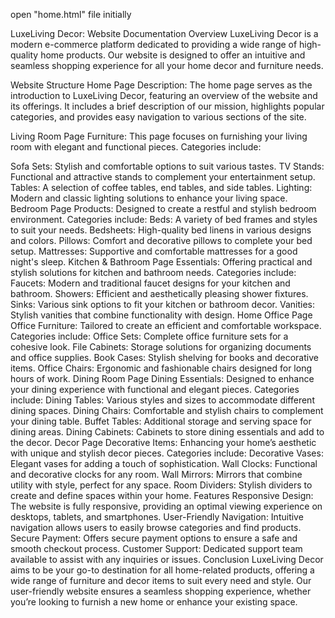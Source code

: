 open "home.html" file initially


LuxeLiving Decor: Website Documentation
Overview
LuxeLiving Decor is a modern e-commerce platform dedicated to providing a wide range of high-quality home products. Our website is designed to offer an intuitive and seamless shopping experience for all your home decor and furniture needs.




Website Structure
Home Page
Description: The home page serves as the introduction to LuxeLiving Decor, featuring an overview of the website and its offerings. It includes a brief description of our mission, highlights popular categories, and provides easy navigation to various sections of the site.



Living Room Page
Furniture: This page focuses on furnishing your living room with elegant and functional pieces. Categories include:

Sofa Sets: Stylish and comfortable options to suit various tastes.
TV Stands: Functional and attractive stands to complement your entertainment setup.
Tables: A selection of coffee tables, end tables, and side tables.
Lighting: Modern and classic lighting solutions to enhance your living space.
Bedroom Page
Products: Designed to create a restful and stylish bedroom environment. Categories include:
Beds: A variety of bed frames and styles to suit your needs.
Bedsheets: High-quality bed linens in various designs and colors.
Pillows: Comfort and decorative pillows to complete your bed setup.
Mattresses: Supportive and comfortable mattresses for a good night's sleep.
Kitchen & Bathroom Page
Essentials: Offering practical and stylish solutions for kitchen and bathroom needs. Categories include:
Faucets: Modern and traditional faucet designs for your kitchen and bathroom.
Showers: Efficient and aesthetically pleasing shower fixtures.
Sinks: Various sink options to fit your kitchen or bathroom decor.
Vanities: Stylish vanities that combine functionality with design.
Home Office Page
Office Furniture: Tailored to create an efficient and comfortable workspace. Categories include:
Office Sets: Complete office furniture sets for a cohesive look.
File Cabinets: Storage solutions for organizing documents and office supplies.
Book Cases: Stylish shelving for books and decorative items.
Office Chairs: Ergonomic and fashionable chairs designed for long hours of work.
Dining Room Page
Dining Essentials: Designed to enhance your dining experience with functional and elegant pieces. Categories include:
Dining Tables: Various styles and sizes to accommodate different dining spaces.
Dining Chairs: Comfortable and stylish chairs to complement your dining table.
Buffet Tables: Additional storage and serving space for dining areas.
Dining Cabinets: Cabinets to store dining essentials and add to the decor.
Decor Page
Decorative Items: Enhancing your home’s aesthetic with unique and stylish decor pieces. Categories include:
Decorative Vases: Elegant vases for adding a touch of sophistication.
Wall Clocks: Functional and decorative clocks for any room.
Wall Mirrors: Mirrors that combine utility with style, perfect for any space.
Room Dividers: Stylish dividers to create and define spaces within your home.
Features
Responsive Design: The website is fully responsive, providing an optimal viewing experience on desktops, tablets, and smartphones.
User-Friendly Navigation: Intuitive navigation allows users to easily browse categories and find products.
Secure Payment: Offers secure payment options to ensure a safe and smooth checkout process.
Customer Support: Dedicated support team available to assist with any inquiries or issues.
Conclusion
LuxeLiving Decor aims to be your go-to destination for all home-related products, offering a wide range of furniture and decor items to suit every need and style. Our user-friendly website ensures a seamless shopping experience, whether you’re looking to furnish a new home or enhance your existing space.
